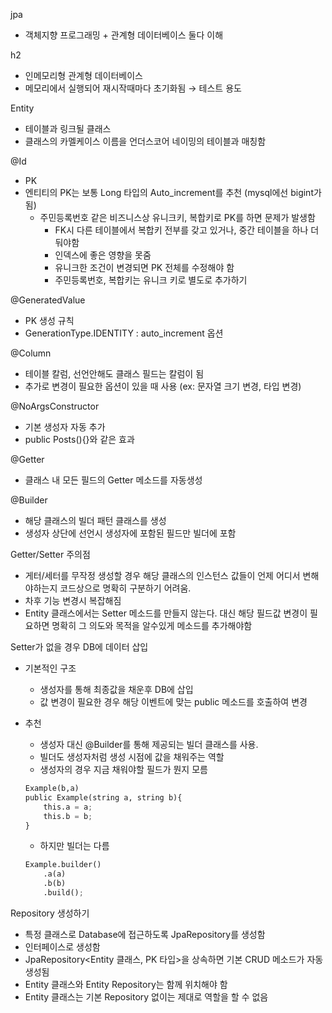 jpa

- 객체지향 프로그래밍 + 관계형 데이터베이스 둘다 이해

h2

- 인메모리형 관계형 데이터베이스
- 메모리에서 실행되어 재시작때마다 초기화됨 → 테스트 용도

Entity

- 테이블과 링크될 클래스
- 클래스의 카멜케이스 이름을 언더스코어 네이밍의 테이블과 매칭함

@Id

- PK
- 엔티티의 PK는 보통 Long 타입의 Auto_increment를 추천 (mysql에선 bigint가 됨)
    - 주민등록번호 같은 비즈니스상 유니크키, 복합키로 PK를 하면 문제가 발생함
        - FK시 다른 테이블에서 복합키 전부를 갖고 있거나, 중간 테이블을 하나 더 둬야함
        - 인덱스에 좋은 영향을 못줌
        - 유니크한 조건이 변경되면 PK 전체를 수정해야 함
        - 주민등록번호, 복합키는 유니크 키로 별도로 추가하기

@GeneratedValue

- PK 생성 규칙
- GenerationType.IDENTITY : auto_increment 옵션

@Column

- 테이블 칼럼, 선언안해도 클래스 필드는 칼럼이 됨
- 추가로 변경이 필요한 옵션이 있을 때 사용 (ex: 문자열 크기 변경, 타입 변경)

@NoArgsConstructor

- 기본 생성자 자동 추가
- public Posts(){}와 같은 효과

@Getter

- 클래스 내 모든 필드의 Getter 메소드를 자동생성

@Builder

- 해당 클래스의 빌더 패턴 클래스를 생성
- 생성자 상단에 선언시 생성자에 포함된 필드만 빌더에 포함

Getter/Setter 주의점

- 게터/세터를 무작정 생성할 경우 해당 클래스의 인스턴스 값들이 언제 어디서 변해야하는지 코드상으로 명확히 구분하기 어려움.
- 차후 기능 변경시 복잡해짐
- Entity 클래스에서는 Setter 메소드를 만들지 않는다. 대신 해당 필드값 변경이 필요하면 명확히 그 의도와 목적을 알수있게 메소드를 추가해야함

Setter가 없을 경우 DB에 데이터 삽입

- 기본적인 구조
    - 생성자를 통해 최종값을 채운후 DB에 삽입
    - 값 변경이 필요한 경우 해당 이벤트에 맞는 public 메소드를 호출하여 변경
- 추천
    - 생성자 대신 @Builder를 통해 제공되는 빌더 클래스를 사용.
    - 빌더도 생성자처럼 생성 시점에 값을 채워주는 역할
    - 생성자의 경우 지금 채워야할 필드가 뭔지 모름
    
    ```python
    Example(b,a)
    public Example(string a, string b){
    	this.a = a;
    	this.b = b;
    }
    ```
    
    - 하지만 빌더는 다름
    
    ```python
    Example.builder()
    	.a(a)
    	.b(b)
    	.build();
    ```
    

Repository 생성하기

- 특정 클래스로 Database에 접근하도록 JpaRepository를 생성함
- 인터페이스로 생성함
- JpaRepository<Entity 클래스, PK 타입>을 상속하면 기본 CRUD 메소드가 자동 생성됨
- Entity 클래스와 Entity Repository는 함께 위치해야 함
- Entity 클래스는 기본 Repository 없이는 제대로 역할을 할 수 없음